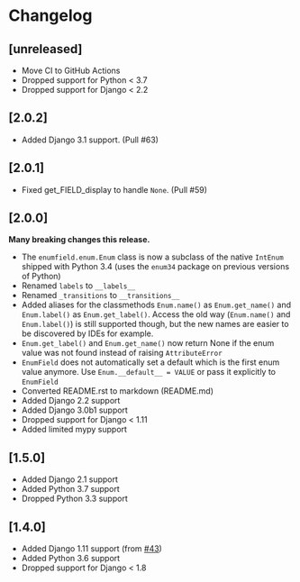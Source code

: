 # Changelog


## [unreleased]

- Move CI to GitHub Actions
- Dropped support for Python < 3.7
- Dropped support for Django < 2.2

## [2.0.2]

- Added Django 3.1 support. (Pull #63)

## [2.0.1]

- Fixed get_FIELD_display to handle `None`. (Pull #59)

## [2.0.0]

**Many breaking changes this release.**

- The ``enumfield.enum.Enum`` class is now a subclass of the native `IntEnum`
shipped with Python 3.4 (uses the ``enum34`` package on previous versions of Python)
- Renamed `labels` to `__labels__`
- Renamed `_transitions` to `__transitions__`
- Added aliases for the classmethods `Enum.name()` as `Enum.get_name()` and
`Enum.label()` as `Enum.get_label()`.  Access the old way
(`Enum.name()` and `Enum.label()`) is still supported though, but the new names
are easier to be discovered by IDEs for example.
- `Enum.get_label()` and `Enum.get_name()` now return None if the enum value was
not found instead of raising `AttributeError`
- `EnumField` does not automatically set a default which is the first enum value anymore.
Use `Enum.__default__ = VALUE` or pass it explicitly to `EnumField`
- Converted README.rst to markdown (README.md)
- Added Django 2.2 support
- Added Django 3.0b1 support
- Dropped support for Django < 1.11
- Added limited mypy support

## [1.5.0]

- Added Django 2.1 support
- Added Python 3.7 support
- Dropped Python 3.3 support

## [1.4.0]

- Added Django 1.11 support (from [#43](https://github.com/5monkeys/django-enumfield/pull/43))
- Added Python 3.6 support
- Dropped support for Django < 1.8
